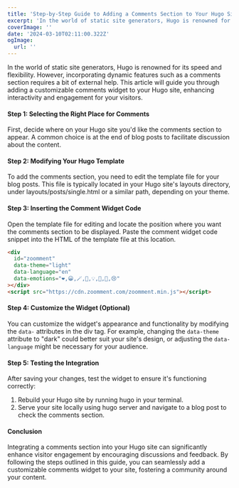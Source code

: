 ```yaml
---
title: 'Step-by-Step Guide to Adding a Comments Section to Your Hugo Site'
excerpt: 'In the world of static site generators, Hugo is renowned for its speed and flexibility. However, incorporating dynamic features such as a comments section requires a bit of external help. This article will guide you through adding a customizable comments widget to your Hugo site, enhancing interactivity and engagement for your visitors.'
coverImage: ''
date: '2024-03-10T02:11:00.322Z'
ogImage:
  url: ''
---
```


In the world of static site generators, Hugo is renowned for its speed and flexibility. However, incorporating dynamic features such as a comments section requires a bit of external help. This article will guide you through adding a customizable comments widget to your Hugo site, enhancing interactivity and engagement for your visitors.

#### Step 1: Selecting the Right Place for Comments

First, decide where on your Hugo site you'd like the comments section to appear. A common choice is at the end of blog posts to facilitate discussion about the content.

#### Step 2: Modifying Your Hugo Template

To add the comments section, you need to edit the template file for your blog posts. This file is typically located in your Hugo site's layouts directory, under layouts/posts/single.html or a similar path, depending on your theme.

#### Step 3: Inserting the Comment Widget Code

Open the template file for editing and locate the position where you want the comments section to be displayed. Paste the comment widget code snippet into the HTML of the template file at this location.

```html
<div
  id="zoomment"
  data-theme="light"
  data-language="en"
  data-emotions="❤️,😀,🪄,🥸,💡,🤔,💩,😢"
></div>
<script src="https://cdn.zoomment.com/zoomment.min.js"></script>
```

#### Step 4: Customize the Widget (Optional)

You can customize the widget's appearance and functionality by modifying the `data-` attributes in the div tag. For example, changing the `data-theme` attribute to "dark" could better suit your site's design, or adjusting the `data-language` might be necessary for your audience.

#### Step 5: Testing the Integration

After saving your changes, test the widget to ensure it's functioning correctly:

1. Rebuild your Hugo site by running hugo in your terminal.
2. Serve your site locally using hugo server and navigate to a blog post to check the comments section.

#### Conclusion

Integrating a comments section into your Hugo site can significantly enhance visitor engagement by encouraging discussions and feedback. By following the steps outlined in this guide, you can seamlessly add a customizable comments widget to your site, fostering a community around your content.

